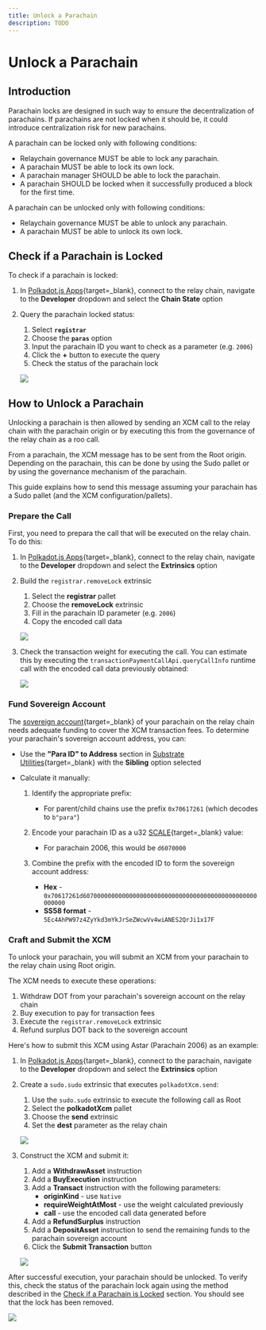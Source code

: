 ```yaml
---
title: Unlock a Parachain
description: TODO
---
```


# Unlock a Parachain

## Introduction

Parachain locks are designed in such way to ensure the decentralization of parachains. If parachains are not locked when it should be, it could introduce centralization risk for new parachains.

A parachain can be locked only with following conditions:

- Relaychain governance MUST be able to lock any parachain.
- A parachain MUST be able to lock its own lock.
- A parachain manager SHOULD be able to lock the parachain.
- A parachain SHOULD be locked when it successfully produced a block for the first time.

A parachain can be unlocked only with following conditions:
- Relaychain governance MUST be able to unlock any parachain.
- A parachain MUST be able to unlock its own lock.

## Check if a Parachain is Locked

To check if a parachain is locked:

1. In [Polkadot.js Apps](https://polkadot.js.org/apps/#/explorer){target=\_blank}, connect to the relay chain, navigate to the **Developer** dropdown and select the **Chain State** option

2. Query the parachain locked status:
    1. Select **`registrar`**
    2. Choose the **`paras`** option
    3. Input the parachain ID you want to check as a parameter (e.g. `2006`)
    4. Click the **+** button to execute the query
    5. Check the status of the parachain lock

    ![](/images/develop/parachains/maintenance/unlock-parachain/unlock-parachain-1.webp)

## How to Unlock a Parachain

Unlocking a parachain is then allowed by sending an XCM call to the relay chain with the parachain origin or by executing this from the governance of the relay chain as a roo call.

From a parachain, the XCM message has to be sent from the Root origin. Depending on the parachain, this can be done by using the Sudo pallet or by using the governance mechanism of the parachain.

This guide explains how to send this message assuming your parachain has a Sudo pallet (and the XCM configuration/pallets).

### Prepare the Call

First, you need to prepara the call that will be executed on the relay chain. To do this:

1. In [Polkadot.js Apps](https://polkadot.js.org/apps/#/explorer){target=\_blank}, connect to the relay chain, navigate to the **Developer** dropdown and select the **Extrinsics** option

2. Build the `registrar.removeLock` extrinsic
    1. Select the **registrar** pallet
    2. Choose the **removeLock** extrinsic
    3. Fill in the parachain ID parameter (e.g. `2006`)
    4. Copy the encoded call data

    ![](/images/develop/parachains/maintenance/unlock-parachain/unlock-parachain-2.webp)

3. Check the transaction weight for executing the call. You can estimate this by executing the `transactionPaymentCallApi.queryCallInfo` runtime call with the encoded call data previously obtained:

    ![](/images/develop/parachains/deployment/coretime-renewal/coretime-renewal-3.webp)

### Fund Sovereign Account

The [sovereign account](https://github.com/polkadot-fellows/xcm-format/blob/10726875bd3016c5e528c85ed6e82415e4b847d7/README.md?plain=1#L50){target=\_blank} of your parachain on the relay chain needs adequate funding to cover the XCM transaction fees.
To determine your parachain's sovereign account address, you can:

- Use the **"Para ID" to Address** section in [Substrate Utilities](https://www.shawntabrizi.com/substrate-js-utilities/){target=\_blank} with the **Sibling** option selected

- Calculate it manually:

    1. Identify the appropriate prefix:

        - For parent/child chains use the prefix `0x70617261` (which decodes to `b"para"`)
         
    2. Encode your parachain ID as a u32 [SCALE](https://docs.polkadot.com/polkadot-protocol/basics/data-encoding/#data-types){target=\_blank} value:

        - For parachain 2006, this would be `d6070000`

    3. Combine the prefix with the encoded ID to form the sovereign account address:

        - **Hex** - `0x70617261d6070000000000000000000000000000000000000000000000000000`
        - **SS58 format** - `5Ec4AhPW97z4ZyYkd3mYkJrSeZWcwVv4wiANES2QrJi1x17F`

### Craft and Submit the XCM

To unlock your parachain, you will submit an XCM from your parachain to the relay chain using Root origin.

The XCM needs to execute these operations:

1. Withdraw DOT from your parachain's sovereign account on the relay chain
2. Buy execution to pay for transaction fees
3. Execute the `registrar.removeLock` extrinsic
4. Refund surplus DOT back to the sovereign account

Here's how to submit this XCM using Astar (Parachain 2006) as an example:

1. In [Polkadot.js Apps](https://polkadot.js.org/apps/#/explorer){target=\_blank}, connect to the parachain, navigate to the **Developer** dropdown and select the **Extrinsics** option

2. Create a `sudo.sudo` extrinsic that executes `polkadotXcm.send`:
    1. Use the `sudo.sudo` extrinsic to execute the following call as Root
    2. Select the **polkadotXcm** pallet
    3. Choose the **send** extrinsic
    4. Set the **dest** parameter as the relay chain

    ![](/images/develop/parachains/maintenance/unlock-parachain/unlock-parachain-4.webp) 

3. Construct the XCM and submit it:
    1. Add a **WithdrawAsset** instruction
    2. Add a **BuyExecution** instruction
    3. Add a **Transact** instruction with the following parameters:
        - **originKind** - use `Native`
        - **requireWeightAtMost** - use the weight calculated previously
        - **call** - use the encoded call data generated before
    4. Add a **RefundSurplus** instruction
    5. Add a **DepositAsset** instruction to send the remaining funds to the parachain sovereign account
    6. Click the **Submit Transaction** button

    ![](/images/develop/parachains/maintenance/unlock-parachain/unlock-parachain-5.webp)

After successful execution, your parachain should be unlocked. To verify this, check the status of the parachain lock again using the method described in the [Check if a Parachain is Locked](#check-if-a-parachain-is-locked) section. You should see that the lock has been removed.

![](/images/develop/parachains/maintenance/unlock-parachain/unlock-parachain-6.webp)